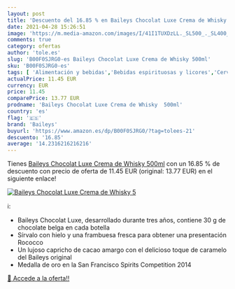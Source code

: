```yaml
---
layout: post
title: 'Descuento del 16.85 % en Baileys Chocolat Luxe Crema de Whisky  5'
date: 2021-04-28 15:26:51
image: 'https://m.media-amazon.com/images/I/41I1TUXDzLL._SL500_._SL400_.jpg'
comments: true
category: ofertas
author: 'tole.es'
slug: 'B00F0SJRG0-es Baileys Chocolat Luxe Crema de Whisky 500ml'
sku: 'B00F0SJRG0-es'
tags: [ 'Alimentación y bebidas','Bebidas espirituosas y licores','Cervezas, vinos y licores','Licores','Whisky','baileys','whisky', ]
actualPrice: 11.45 EUR
currency: EUR
price: 11.45
comparePrice: 13.77 EUR
prodname: 'Baileys Chocolat Luxe Crema de Whisky  500ml'
country: 'es'
flag: '🇪🇸'
brand: 'Baileys'
buyurl: 'https://www.amazon.es/dp/B00F0SJRG0/?tag=tolees-21'
descuento: '16.85'
average: '14.2316216216216'
---
```


Tienes [Baileys Chocolat Luxe Crema de Whisky  500ml](https://www.amazon.es/dp/B00F0SJRG0/?tag=tolees-21) con un 16.85 % de descuento con precio de oferta de 11.45 EUR (original: 13.77 EUR) en el siguiente enlace!

[![Baileys Chocolat Luxe Crema de Whisky  5](https://m.media-amazon.com/images/I/41I1TUXDzLL._SL500_._SL400_.jpg)](https://www.amazon.es/dp/B00F0SJRG0/?tag=tolees-21)

ℹ️:

- Baileys Chocolat Luxe, desarrollado durante tres años, contiene 30 g de chocolate belga en cada botella
- Sírvalo con hielo y una frambuesa fresca para obtener una presentación Rococco
- Un lujoso capricho de cacao amargo con el delicioso toque de caramelo del Baileys original
- Medalla de oro en la San Francisco Spirits Competition 2014

[🛒 Accede a la oferta!!](https://www.amazon.es/dp/B00F0SJRG0/?tag=tolees-21)
